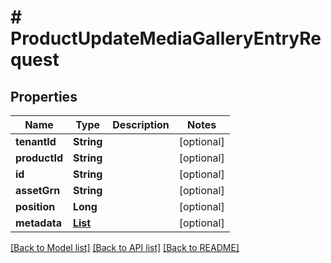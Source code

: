 # # ProductUpdateMediaGalleryEntryRequest


## Properties 


Name | Type | Description | Notes
------------ | ------------- | ------------- | -------------
**tenantId**| **String** |   | [optional]
**productId**| **String** |   | [optional]
**id**| **String** |   | [optional]
**assetGrn**| **String** |   | [optional]
**position**| **Long** |   | [optional]
**metadata**| [**List<ProductMediaGalleryEntryMetadata>**](ProductMediaGalleryEntryMetadata.md) |   | [optional]


[[Back to Model list]](../../README.md#models) [[Back to API list]](../../README.md#endpoints) [[Back to README]](../../README.md)

